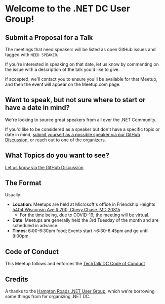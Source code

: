 # Welcome to the .NET DC User Group!

## Submit a Proposal for a Talk

The meetings that need speakers will be listed as open GitHub issues and tagged with `NEED SPEAKER`. 

If you're interested in speaking on that date, let us know by commenting on the issue with a description of the talk you'd like to give.

If accepted, we'll contact you to ensure you'll be available for that Meetup, and then the event will appear on the Meetup.com page.

## Want to speak, but not sure where to start or have a date in mind?

We're looking to source great speakers from all over the .NET Community.

If you'd like to be considered as a speaker but don't have a specific topic or date in mind, [submit yourself as a possible speaker via our GitHub Discussion](https://github.com/dotnetdcmeetup/Open-Governance/discussions/categories/speaker-volunteers), or reach out to one of the organizers.

## What Topics do you want to see?

[Let us know via the GitHub Discussion](https://github.com/dotnetdcmeetup/Open-Governance/discussions/categories/topic-ideas-requests)

## The Format

Usually:

* **Location**: Meetups are held at Microsoft's office in Friendship Heights [5404 Wisconsin Ave # 700, Chevy Chase, MD 20815](https://goo.gl/maps/URyp5nAQNrm6xyjr7) 
  * For the time being, due to COVID-19, the meeting will be virtual.
* **Date**: Meetups are generally held the 3rd Tuesday of the month and are scheduled in advance.
* **Times**: 6:00-6:30pm food; Events start ~6:30-6.45pm and go until 8:00pm

## Code of Conduct

This Meetup follows and enforces the [TechTalk DC Code of Conduct](https://github.com/techtalkdc/CodeOfConduct)

## Credits

A thanks to the [Hampton Roads .NET User Group](https://github.com/HRNUG/Organization), which we're borrowing some things from for organizing .NET DC.
